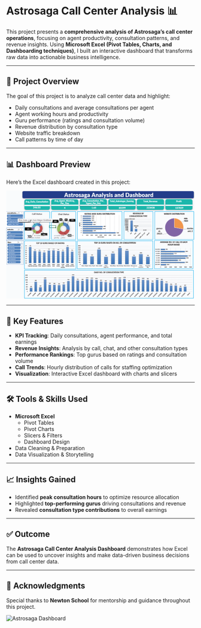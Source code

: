 # Astrosaga Call Center Analysis 📊

This project presents a **comprehensive analysis of Astrosaga’s call center operations**, focusing on agent productivity, consultation patterns, and revenue insights. Using **Microsoft Excel (Pivot Tables, Charts, and Dashboarding techniques)**, I built an interactive dashboard that transforms raw data into actionable business intelligence.

---

## 🚀 Project Overview
The goal of this project is to analyze call center data and highlight:
- Daily consultations and average consultations per agent
- Agent working hours and productivity
- Guru performance (ratings and consultation volume)
- Revenue distribution by consultation type
- Website traffic breakdown
- Call patterns by time of day

---

## 📊 Dashboard Preview
Here’s the Excel dashboard created in this project:

![Astrosaga Dashboard](24bdf1ad626e4564bca19a0e794e9223.webp)

---

## 🔑 Key Features
- **KPI Tracking**: Daily consultations, agent performance, and total earnings  
- **Revenue Insights**: Analysis by call, chat, and other consultation types  
- **Performance Rankings**: Top gurus based on ratings and consultation volume  
- **Call Trends**: Hourly distribution of calls for staffing optimization  
- **Visualization**: Interactive Excel dashboard with charts and slicers  

---

## 🛠 Tools & Skills Used
- **Microsoft Excel**  
  - Pivot Tables  
  - Pivot Charts  
  - Slicers & Filters  
  - Dashboard Design  
- Data Cleaning & Preparation  
- Data Visualization & Storytelling  

---

## 📈 Insights Gained
- Identified **peak consultation hours** to optimize resource allocation  
- Highlighted **top-performing gurus** driving consultations and revenue  
- Revealed **consultation type contributions** to overall earnings  

---

## ✅ Outcome
The **Astrosaga Call Center Analysis Dashboard** demonstrates how Excel can be used to uncover insights and make data-driven business decisions from call center data.

---

## 🤝 Acknowledgments
Special thanks to **Newton School** for mentorship and guidance throughout this project.

![Astrosaga Dashboard](images/24bdf1ad626e4564bca19a0e794e9223.webp)


